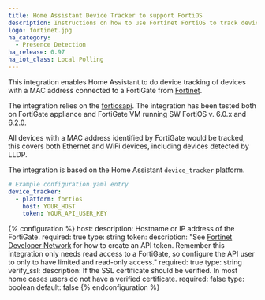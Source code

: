 ```yaml
---
title: Home Assistant Device Tracker to support FortiOS
description: Instructions on how to use Fortinet FortiOS to track devices in Home Assistant.
logo: fortinet.jpg
ha_category:
  - Presence Detection
ha_release: 0.97
ha_iot_class: Local Polling
---
```


This integration enables Home Assistant to do device tracking of devices with a MAC address connected to a FortiGate from [Fortinet](https://www.fortinet.com).

The integration relies on the [fortiosapi](https://pypi.org/project/fortiosapi/).
The integration has been tested both on FortiGate appliance and FortiGate VM running SW FortiOS v. 6.0.x and 6.2.0.

All devices with a MAC address identified by FortiGate would be tracked, this covers both Ethernet and WiFi devices, including devices detected by LLDP.

The integration is based on the Home Assistant `device_tracker` platform.

```yaml
# Example configuration.yaml entry
device_tracker:
  - platform: fortios
    host: YOUR_HOST
    token: YOUR_API_USER_KEY
```

{% configuration %}
host:
    description: Hostname or IP address of the FortiGate.
    required: true
    type: string
token:
    description: "See [Fortinet Developer Network](https://fndn.fortinet.net) for how to create an API token. Remember this integration only needs read access to a FortiGate, so configure the API user to only to have limited and read-only access."
    required: true
    type: string
verify_ssl:
    description: If the SSL certificate should be verified. In most home cases users do not have a verified certificate.
    required: false
    type: boolean
    default: false
{% endconfiguration %}
